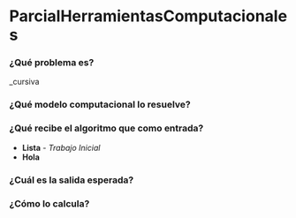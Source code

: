 # ParcialHerramientasComputacionales
### ¿Qué problema es?
_cursiva
### ¿Qué modelo computacional lo resuelve?

### ¿Qué recibe el algoritmo que como entrada?
* **Lista** - *Trabajo Inicial*
* **Hola**
### ¿Cuál es la salida esperada? 

### ¿Cómo lo calcula?
